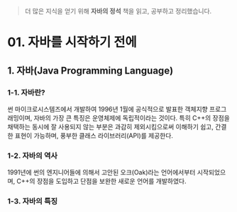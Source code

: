 > 더 많은 지식을 얻기 위해 **자바의 정석** 책을 읽고, 공부하고 정리했습니다.

# 01. 자바를 시작하기 전에

## 1. 자바(Java Programming Language)
### 1-1. 자바란?
썬 마이크로시스템즈에서 개발하여 1996년 1월에 공식적으로 발표한 객체지향 프로그래밍이며, 자바의 가장 큰 특징은 운영체제에 독립적이라는 것이다.
특히 C++의 장점을 채택하는 동시에 잘 사용되지 않는 부분은 과감히 제외시킴으로써 이해하기 쉽고, 간결한 표현이 가능하며, 풍부한 클래스 라이브러리(API)를 제공한다.

### 1-2. 자바의 역사
1991년에 썬의 엔지니어들에 의해서 고안된 오크(Oak)라는 언어에서부터 시작되었으며, C++의 장점을 도입하고 단점을 보완한 새로운 언어를 개발하였다.

### 1-3. 자바의 특징
